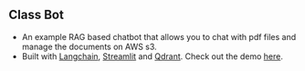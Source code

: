 ## Class Bot

- An example RAG based chatbot that allows you to chat with pdf files and manage the documents on AWS s3.
- Built with [Langchain](https://github.com/langchain-ai/langchain), [Streamlit](https://github.com/streamlit/streamlit) and [Qdrant](https://github.com/qdrant/qdrant). Check out the demo [here](https://hellozeyu-class-bot.hf.space/).
